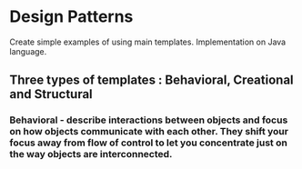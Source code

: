 # Design Patterns

Create simple examples of using main templates. Implementation on Java language.

## Three types of templates : Behavioral, Creational and Structural

### Behavioral - describe interactions between objects and focus on how objects communicate with each other. They shift your focus away from flow of control to let you concentrate just on the way objects are interconnected.

